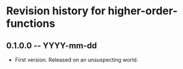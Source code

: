 # Revision history for higher-order-functions

## 0.1.0.0 -- YYYY-mm-dd

* First version. Released on an unsuspecting world.
